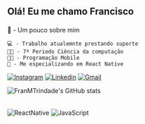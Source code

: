 ## Olá! Eu me chamo Francisco <p>

📖 - Um pouco sobre mim

    💻 - Trabalho atualemnte prestando suporte 
    👨‍💻 - 7º Periodo Ciência da computação 
    👨‍💻 - Programação Mobile
    🍎 - Me especializando em React Native


[![Instagram](https://img.shields.io/badge/Instagram-E4405F?style=for-the-badge&logo=instagram&logoColor=white)](https://www.instagram.com/francisco_amt/)
[![Linkedin](https://img.shields.io/badge/LinkedIn-0077B5?style=for-the-badge&logo=linkedin&logoColor=white)](https://www.linkedin.com/in/francisco-trindade-82a76b180/)
[![Gmail](https://img.shields.io/badge/Gmail-D14836?style=for-the-badge&logo=gmail&logoColor=white)](mailto:contato@progfrancisco.com)

![FranMTrindade's GitHub stats](https://github-readme-stats.vercel.app/api?username=FranMTrindade&show_icons=true&theme=dark)


<div style="display: inline_block"><br/>
<img align="center" alt="ReactNative" src="https://img.shields.io/badge/
React_Native-20232A?style=for-the-badge&logo=react&logoColor=61DAFB "/>
<img align="center" alt="JavaScript" src= "https://img.shields.io/badge/JavaScript-F7DF1E?style=for-the-badge&logo=javascript&logoColor=black" />
</div>
